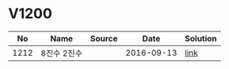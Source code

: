 # V1200

| No| Name| Source| Date| Solution|
|--|--|--|--|--|
|1212| 8진수 2진수| | 2016-09-13 | [link](./1212/README.md)|


